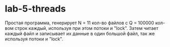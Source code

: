 # lab-5-threads
Простая программа, генерирует N = 11 кол-во файлов с Q = 100000 кол-вом строк каждый, используя при этом потоки и "lock".
Затем читает каждый файл и записывает их данные в один большой файл, так же используя потоки и "lock".

